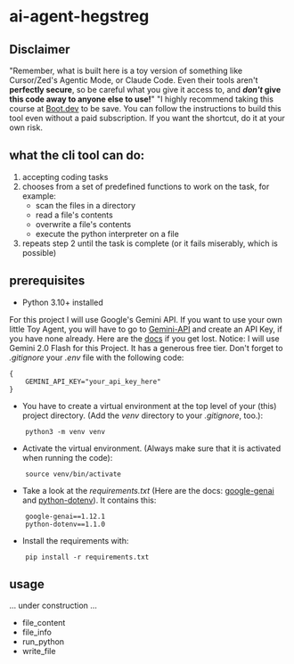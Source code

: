 # ai-agent-hegstreg

## Disclaimer
"Remember, what is built here is a toy version of something like Cursor/Zed's Agentic Mode, or Claude Code. Even their tools aren't **perfectly secure**, so be careful what you give it access to, and ***don't* give this code away to anyone else to use!**" "I highly recommend taking this course at [Boot.dev](https://www.boot.dev/) to be save. You can follow the instructions to build this tool even without a paid subscription. If you want the shortcut, do it at your own risk.

## what the cli tool can do:

1. accepting coding tasks
2. chooses from a set of predefined functions to work on the task, for example:
    - scan the files in a directory
    - read a file's contents
    - overwrite a file's contents
    - execute the python interpreter on a file
3. repeats step 2 until the task is complete (or it fails miserably, which is possible)

## prerequisites
- Python 3.10+ installed

For this project I will use Google's Gemini API. If you want to use your own little Toy Agent, you will have to go to [Gemini-API](https://ai.google.dev/gemini-api/docs/pricing) and create an API Key, if you have none already. Here are the [docs](https://ai.google.dev/gemini-api/docs/api-key) if you get lost. Notice: I will use Gemini 2.0 Flash for this Project. It has a generous free tier.
Don't forget to *.gitignore* your *.env* file with the following code:

```
{
    GEMINI_API_KEY="your_api_key_here"
}
```

- You have to create a virtual environment at the top level of your (this) project directory. (Add the *venv* directory to your *.gitignore*, too.):

```
    python3 -m venv venv
```

- Activate the virtual environment. (Always make sure that it is activated when running the code):

```
    source venv/bin/activate
```

- Take a look at the *requirements.txt* (Here are the docs: [google-genai](https://pypi.org/project/google-genai/) and [python-dotenv](https://pypi.org/project/python-dotenv/)). It contains this:

```
    google-genai==1.12.1
    python-dotenv==1.1.0
```

- Install the requirements with:

```
    pip install -r requirements.txt
```



## usage
... under construction ...
- file_content
- file_info
- run_python
- write_file
<!-- verbose flag // token input/output count-->
